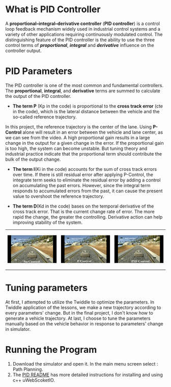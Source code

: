 # What is PID Controller

A **proportional–integral–derivative controller** (**PID controller**) is a control loop feedback mechanism widely used in industrial control systems and a variety of other applications requiring continuously modulated control. The distinguishing feature of the PID controller is the ability to use the three control terms of ***proportional***, ***integral*** and ***derivative*** influence on the controller output.

[1]: https://en.wikipedia.org/wiki/PID_controller

# PID Parameters

The PID controller is one of the most common and fundamental controllers. The **proportional**, **integral**, and **derivative** terms are summed to calculate the output of the PID controller.


- **The term P** (Kp in the code) is proportional to the **cross track error** (cte in the code), which is the lateral distance between the vehicle and the so-called reference trajectory. 

In this project, the reference trajectory is the center of the lane. Using **P-Control** alone will result in an error between the vehicle and lane center, as we can see from the video. A high proportional gain results in a large change in the output for a given change in the error. If the proportional gain is too high, the system can become unstable. But tuning theory and industrial practice indicate that the proportional term should contribute the bulk of the output change.

- **The term I**(Ki in the code) accounts for the sum of  cross track errors over time. If there is still residual error after applying P-Control, the integrate term seeks to eliminate the residual error by adding a control on accumulating the past errors. However, since the integral term responds to accumulated errors from the past, it can cause the present value to overshoot the reference trajectory.

- **The term D**(Kd in the code) bases on the temporal derivative of the cross track error. That is the current change rate of error. The more rapid the change, the greater the controlling. Derivative action can help improving stability of the system.


<table style="width:100%">
  <tr>
    <th>
      <p align="center">
       <img src="./gif/No Control1.gif" alt="Overview" width="100%">
      </p>
    </th>
    <th>
      <p align="center">
       <img src="./gif/P Control1.gif" alt="Overview" width="100%">
      </p>
    </th>
    <th>
      <p align="center">
       <img src="./gif/PID Control1.gif" alt="Overview" width="100%">
      </p>
    </th>
  </tr>
  </table>


# Tuning parameters

At first, I attempted to utilize the Twiddle to optimize the parameters.  In Twiddle application of the lessons, we make a new trajectory according to every parameters' change. But in the final project,  I don't know how to generate a vehicle trajectory. At last,  I choose to tune the parameters manually based on the vehicle behavior in response to parameters' change  in simulator. 

# Running the Program

1. Download the simulator and open it. In the main menu screen select : Path Planning.
2. The [PID README](./SETUP.md)  has more detailed instructions for installing and using c++ uWebScoketIO.

